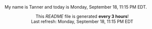 My name is Tanner and today is Monday, September 18, 11:15 PM EDT.

<p align="center">This <i>README</i> file is generated <b>every 3 hours</b>!</br>Last refresh: Monday, September 18, 11:15 PM EDT<br /></p>
